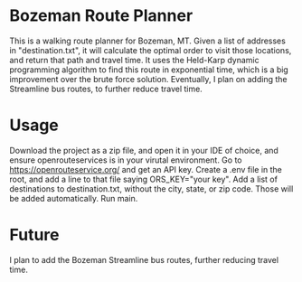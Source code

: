 # Bozeman Route Planner
This is a walking route planner for Bozeman, MT.  Given a list of addresses in "destination.txt", it will calculate the 
optimal order to visit those locations, and return that path and travel time.  It uses the Held-Karp dynamic programming
algorithm to find this route in exponential time, which is a big improvement over the brute force solution.  Eventually, 
I plan on adding the Streamline bus routes, to further reduce travel time.

# Usage

Download the project as a zip file, and open it in your IDE of choice, and ensure openrouteservices is in your virutal environment.  Go to https://openrouteservice.org/ and get an API key.  Create a .env file in the root, and add a line to that file saying ORS_KEY="your key".  Add a list of destinations to destination.txt, without the city, state, or zip code.  Those will be added automatically.  Run main.

# Future

I plan to add the Bozeman Streamline bus routes, further reducing travel time.  

